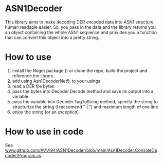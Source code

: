 # ASN1Decoder
This library aims to make decoding DER encoded data into ASN1 structure human readable easier. So, you pass in the data and the library returns you an object containing the whole ASN1 sequence and provides you a function that can convert this object into a pretty string.

# How to use
1. install the Nuget package () or clone the repo, build the project and reference the library
2. add using Asn1DecoderNet5; to your usings
3. read a DER file bytes
4. pass the bytes into Decoder.Decode method and save its output into a variable
5. pass the variable into Decoder.TagToString method, specify the string to structurize the string (I reccomend " | ") and maximum length of one line
6. enjoy the string (or an exception)

# How to use in code
See www.github.com/AVVI94/ASN1Decoder/blob/main/Asn1Decoder.ConsoleDecoder/Program.cs
